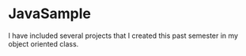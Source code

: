 # JavaSample

I have included several projects that I created this past semester in my object oriented class. 
